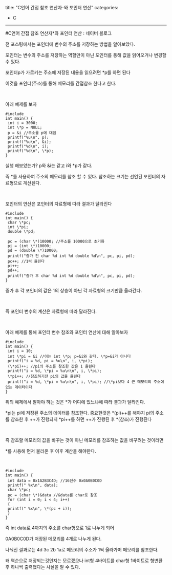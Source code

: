 title: "C언어 간접 참조 연산자-와 포인터 연산"
categories:
 - C
---
#C언어 간접 참조 연산자\*와 포인터 연산 : 네이버 블로그







전 포스팅에서는 포인터에 변수의 주소를 저장하는 방법을 알아보았다.

포인터는 변수의 주소를 저장하는 역할만이 아닌 포인터를 통해 값을 읽어오거나 변경할 수 있다.

포인터p가 가르키는 주소에 저장된 내용을 읽으려면 \*p를 하면 된다

이것을 포인터(주소)를 통해 메모리를 간접참조 한다고 한다.

​

아래 예제를 보자




 




```
#include 
int main() {
 int i = 3000;
 int \*p = NULL;
 p = &i //주소를 p에 대입
 printf("%u\n", p);
 printf("%u\n", &i);
 printf("%d\n", i);
 printf("%d\n", \*p);
}
```





 


실행 해보았는가? p와 &i는 같고 i와 \*p가 같다.

즉 \*를 사용하여 주소의 메모리를 참조 할 수 있다. 참조하는 크기는 선언된 포인터의 자료형으로 계산된다.

​

포인터의 연산은 포인터의 자료형에 따라 결과가 달라진다




 




```
#include
int main() {
 char \*pc;
 int \*pi;
 double \*pd;

 pc = (char \*)10000; //주소를 10000으로 초기화
 pi = (int \*)10000;
 pd = (double \*)10000;
 printf("증가 전 char %d int %d double %d\n", pc, pi, pd);
 pc++; //1씩 올린다
 pi++;
 pd++;
 printf("증가 후 char %d int %d double %d\n", pc, pi, pd);
}
```





 


증가 후 각 포인터의 값은 1의 상승이 아닌 각 자료형의 크기만큼 올라간다.

​

즉 포인터 변수의 계산은 자료형에 따라 달라진다.

​

아래 예제를 통해 포인터 변수 참조와 포인터 연산에 대해 알아보자




 




```
#include
int main() {
 int i = 10;
 int \*pi = &i //이는 int \*p; p=&i와 같다. \*p=&i가 아니다
 printf("i = %d, pi = %u\n", i, \*pi);
 (\*pi)++; //pi의 주소를 참조한 값은 1 올린다
 printf("i = %d, \*pi = %u\n\n", i, \*pi);
 \*pi++; //참조하기전 pi의 값을 올린다
 printf("i = %d, \*pi = %u\n\n", i, \*pi); //\*pi보다 4 큰 메모리의 주소에 있는 데이터이다
}
```





 


위의 예제에서 알아야 하는 것은 \*가 어디에 있느냐에 따라 결과가 달라진다.

\*pi는 pi에 저장된 주소의 데이터를 참조한다. 중요한것은 \*(pi)++를 해야지 pi의 주소를 참조한 후 ++가 진행되지 \*pi++를 하면 ++가 진행된 후 \*(참조)가 진행된다

​

즉 참조할 메모리의 값을 바꾸는 것이 아닌 메모리를 참조하는 값을 바꾸려는 것이라면

\*를 사용해 먼저 불러온 후 이후 계산을 해야한다.

​




 




```
#include
int main() {
 int data = 0x1A2B3C4D; //16진수 0x0A0B0C0D
 printf(" %x\n", data);
 char \*pc;
 pc = (char \*)&data //&data를 char로 참조
 for (int i = 0; i < 4; i++)
 {
 printf(" %x\n", \*(pc + i));
 }
}
```





 


즉 int data로 4까지의 주소를 char형으로 1로 나누게 되어

0A0B0C0D가 저장된 메모리를 4개로 나누게 된다.

나눠진 결과로는 4d 3c 2b 1a로 메모리의 주소가 1씩 올라가며 메모리를 참조한다.

왜 역순으로 저장되는것인지는 모르겠으나 int형 4바이트를 char형 1바이트로 형변환 후 하나씩 출력했다는 사실을 알 수 있다.

​

​

​

​